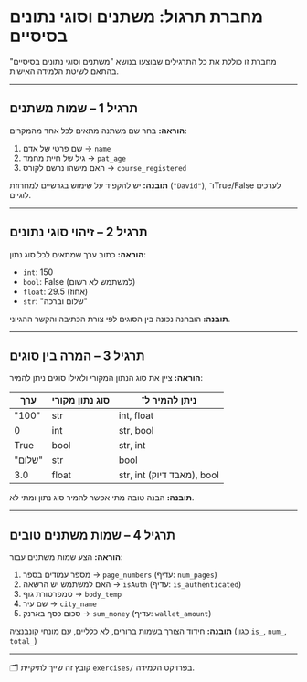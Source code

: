 # מחברת תרגול: משתנים וסוגי נתונים בסיסיים

מחברת זו כוללת את כל התרגילים שבוצעו בנושא "משתנים וסוגי נתונים בסיסיים" בהתאם לשיטת הלמידה האישית.

---

## תרגיל 1 – שמות משתנים

**הוראה:** בחר שם משתנה מתאים לכל אחד מהמקרים:

1. שם פרטי של אדם → `name`
2. גיל של חיית מחמד → `pat_age`
3. האם מישהו נרשם לקורס → `course_registered`

**תובנה:** יש להקפיד על שימוש בגרשיים למחרוזת (`"David"`), ו־True/False לערכים לוגיים.

---

## תרגיל 2 – זיהוי סוגי נתונים

**הוראה:** כתוב ערך שמתאים לכל סוג נתון:

- `int`: 150
- `bool`: False (למשתמש לא רשום)
- `float`: 29.5 (אחוז)
- `str`: "שלום וברכה"

**תובנה:** הובחנה נכונה בין הסוגים לפי צורת הכתיבה והקשר ההגיוני.

---

## תרגיל 3 – המרה בין סוגים

**הוראה:** ציין את סוג הנתון המקורי ולאילו סוגים ניתן להמיר:

| ערך    | סוג נתון מקורי | ניתן להמיר ל־              |
| ------ | -------------- | -------------------------- |
| "100"  | str            | int, float                 |
| 0      | int            | str, bool                  |
| True   | bool           | str, int                   |
| "שלום" | str            | bool                       |
| 3.0    | float          | str, int (מאבד דיוק), bool |

**תובנה:** הבנה טובה מתי אפשר להמיר סוג נתון ומתי לא.

---

## תרגיל 4 – שמות משתנים טובים

**הוראה:** הצע שמות משתנים עבור:

1. מספר עמודים בספר → `page_numbers` (עדיף: `num_pages`)
2. האם למשתמש יש הרשאה → `isAuth` (עדיף: `is_authenticated`)
3. טמפרטורת גוף → `body_temp`
4. שם עיר → `city_name`
5. סכום כסף בארנק → `sum_money` (עדיף: `wallet_amount`)

**תובנה:** חידוד הצורך בשמות ברורים, לא כלליים, עם מונחי קונבנציה (כגון `is_`, `num_`, `total_`)

---

🗂️ קובץ זה שייך לתיקיית `exercises/` בפרויקט הלמידה.
